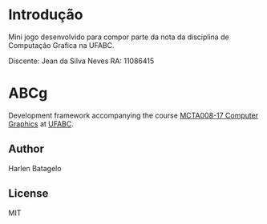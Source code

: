 # Introdução

Mini jogo desenvolvido para compor parte da nota da disciplina de Computação Grafica na UFABC.

Discente:   Jean da Silva Neves
RA:         11086415

# ABCg

Development framework accompanying the course [MCTA008-17 Computer Graphics](http://professor.ufabc.edu.br/~harlen.batagelo/cg/) at [UFABC](https://www.ufabc.edu.br/).

## Author

Harlen Batagelo

## License

MIT
